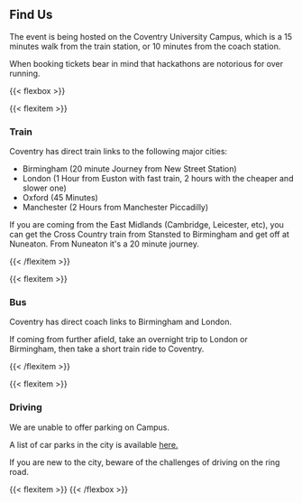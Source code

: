 ## Find Us

The event is being hosted on the Coventry University Campus, which is a 15
minutes walk from the train station, or 10 minutes from the coach station.

When booking tickets bear in mind that hackathons are notorious for over running.

{{< flexbox >}}

{{< flexitem >}}
### <i class="fas fa-train"></i> Train

Coventry has direct train links to the following major cities:

* Birmingham (20 minute Journey from New Street Station)
* London (1 Hour from Euston with fast train, 2 hours with the cheaper and slower one)
* Oxford (45 Minutes)
* Manchester (2 Hours from Manchester Piccadilly)

If you are coming from the East Midlands (Cambridge, Leicester, etc), you can get the Cross Country train from Stansted to Birmingham and get off at Nuneaton. From Nuneaton it's a 20 minute journey.

{{< /flexitem >}}

{{< flexitem >}}
### <i class="fas fa-bus"></i> Bus

Coventry has direct coach links to Birmingham and London. 

If coming from further afield, take an overnight trip to London or Birmingham, then take a short train ride to Coventry.

{{< /flexitem >}}

{{< flexitem >}}
### <i class="fas fa-car"></i> Driving

We are unable to offer parking on Campus.

A list of car parks in the city is available
<a href="http://www.coventry.gov.uk/homepage/1024/parking_search_results?your-area-keyword=&your-area-category=191&your-area-postcode=CV1+5RR&your-area-radius=2">here.</a>

If you are new to the city, beware of the challenges of driving on the ring road.

{{< flexitem >}}
{{< /flexbox >}}
